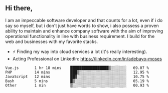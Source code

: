 ## Hi there,

I am an impeccable software developer and that counts for a lot, even if i do say so myself, but i don't just have words to show, i also possess a proven ability to maintain and enhance company software with the aim of improving operational functionality in line with business requirement. I build for the web and businesses with my favorite stacks.
- ⚡ Finding my way into cloud services a lot (it's really interesting).
- Acting Professional on LinkedIn: https://linkedin.com/in/adebayo-moses

<!--START_SECTION:waka-->

```text
Vue.js       1 hr 18 mins    █████████████████▒░░░░░░░   69.07 %
PHP          14 mins         ███▒░░░░░░░░░░░░░░░░░░░░░   12.95 %
JavaScript   12 mins         ██▓░░░░░░░░░░░░░░░░░░░░░░   10.75 %
Bash         5 mins          █▒░░░░░░░░░░░░░░░░░░░░░░░   05.19 %
Other        1 min           ▒░░░░░░░░░░░░░░░░░░░░░░░░   00.93 %
```

<!--END_SECTION:waka-->

